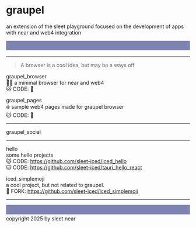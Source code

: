 # graupel
an extension of the sleet playground focused on the development of apps with near and web4 integration


![](../src/sleet_banner_100px_7d84b2.svg)

---


> A browser is a cool idea, but may be a ways off

graupel_browser
<br/>
🧜‍♂️ a minimal browser for near and web4
<br/>
🐱 CODE: 🚧

graupel_pages
<br/>
❄️ sample web4 pages made for graupel browser
<br/>
🐱 CODE: 🚧


---

graupel_social



---


hello
<br/>
some hello projects
<br/>
🐱 CODE: https://github.com/sleet-iced/iced_hello
<br/>
🐱 CODE: https://github.com/sleet-iced/tauri_hello_react



iced_simplemoji
<br/>
a cool project, but not related to graupel.
<br/>
🍴 FORK: https://github.com/sleet-iced/iced_simplemoji


---
![](../src/sleet_banner_100px_7d84b2.svg)
copyright 2025 by sleet.near